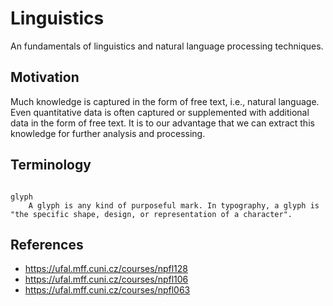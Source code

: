 # Linguistics

An fundamentals of linguistics and natural language processing techniques.

## Motivation

Much knowledge is captured in the form of free text, i.e., natural language. Even quantitative data is often captured or supplemented with additional data in the form of free text. It is to our advantage that we can extract this knowledge for further analysis and processing.

## Terminology

```{glossary}

glyph
    A glyph is any kind of purposeful mark. In typography, a glyph is "the specific shape, design, or representation of a character".
```

## References

- <https://ufal.mff.cuni.cz/courses/npfl128>
- <https://ufal.mff.cuni.cz/courses/npfl106>
- <https://ufal.mff.cuni.cz/courses/npfl063>
